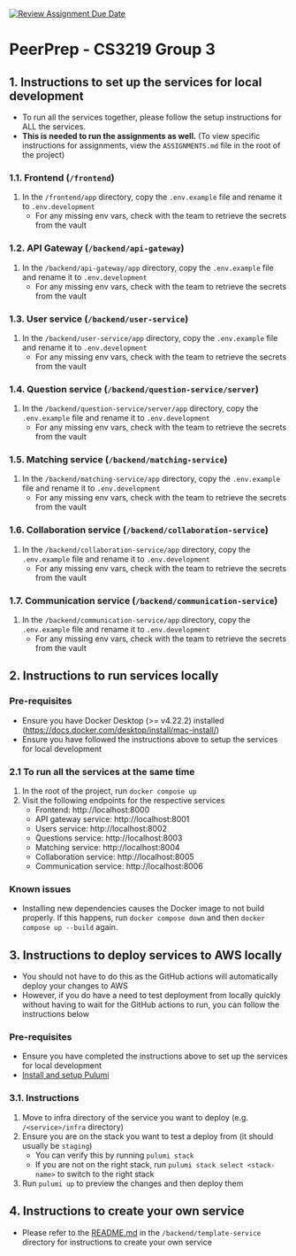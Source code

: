 [![Review Assignment Due Date](https://classroom.github.com/assets/deadline-readme-button-24ddc0f5d75046c5622901739e7c5dd533143b0c8e959d652212380cedb1ea36.svg)](https://classroom.github.com/a/6BOvYMwN)

# PeerPrep - CS3219 Group 3

## 1. Instructions to set up the services for local development

- To run all the services together, please follow the setup instructions for ALL the services.
- **This is needed to run the assignments as well.** (To view specific instructions for assignments, view the `ASSIGNMENTS.md` file in the root of the project)

### 1.1. Frontend (`/frontend`)

1. In the `/frontend/app` directory, copy the `.env.example` file and rename it to `.env.development`
   - For any missing env vars, check with the team to retrieve the secrets from the vault

### 1.2. API Gateway (`/backend/api-gateway`)

1. In the `/backend/api-gateway/app` directory, copy the `.env.example` file and rename it to `.env.development`
   - For any missing env vars, check with the team to retrieve the secrets from the vault

### 1.3. User service (`/backend/user-service`)

1. In the `/backend/user-service/app` directory, copy the `.env.example` file and rename it to `.env.development`
   - For any missing env vars, check with the team to retrieve the secrets from the vault

### 1.4. Question service (`/backend/question-service/server`)

1. In the `/backend/question-service/server/app` directory, copy the `.env.example` file and rename it to `.env.development`
   - For any missing env vars, check with the team to retrieve the secrets from the vault

### 1.5. Matching service (`/backend/matching-service`)

1. In the `/backend/matching-service/app` directory, copy the `.env.example` file and rename it to `.env.development`
   - For any missing env vars, check with the team to retrieve the secrets from the vault

### 1.6. Collaboration service (`/backend/collaboration-service`)

1. In the `/backend/collaboration-service/app` directory, copy the `.env.example` file and rename it to `.env.development`
   - For any missing env vars, check with the team to retrieve the secrets from the vault

### 1.7. Communication service (`/backend/communication-service`)

1. In the `/backend/communication-service/app` directory, copy the `.env.example` file and rename it to `.env.development`
   - For any missing env vars, check with the team to retrieve the secrets from the vault

## 2. Instructions to run services locally

### Pre-requisites

- Ensure you have Docker Desktop (>= v4.22.2) installed (https://docs.docker.com/desktop/install/mac-install/)
- Ensure you have followed the instructions above to setup the services for local development

### 2.1 To run all the services at the same time

1. In the root of the project, run `docker compose up`
2. Visit the following endpoints for the respective services
   - Frontend: http://localhost:8000
   - API gateway service: http://localhost:8001
   - Users service: http://localhost:8002
   - Questions service: http://localhost:8003
   - Matching service: http://localhost:8004
   - Collaboration service: http://localhost:8005
   - Communication service: http://localhost:8006

### Known issues

- Installing new dependencies causes the Docker image to not build properly. If this happens, run `docker compose down` and then `docker compose up --build` again.

## 3. Instructions to deploy services to AWS locally

- You should not have to do this as the GitHub actions will automatically deploy your changes to AWS
- However, if you do have a need to test deployment from locally quickly without having to wait for the GitHub actions to run, you can follow the instructions below

### Pre-requisites

- Ensure you have completed the instructions above to set up the services for local development
- [Install and setup Pulumi](https://www.pulumi.com/docs/clouds/aws/get-started/begin/)

### 3.1. Instructions

1. Move to infra directory of the service you want to deploy (e.g. `/<service>/infra` directory)
2. Ensure you are on the stack you want to test a deploy from (it should usually be `staging`)
   - You can verify this by running `pulumi stack`
   - If you are not on the right stack, run `pulumi stack select <stack-name>` to switch to the right stack
3. Run `pulumi up` to preview the changes and then deploy them

## 4. Instructions to create your own service

- Please refer to the [README.md](./backend/template-service/README.md) in the `/backend/template-service` directory for instructions to create your own service
